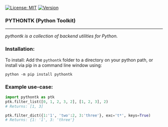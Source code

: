 [![License: MIT](https://img.shields.io/badge/License-MIT-blue.svg)](https://opensource.org/licenses/MIT)
[![Version](https://img.shields.io/badge/Version-0.7.24-blue.svg)](https://pypi.org/project/pythontk/)
<!-- [![CoreUtils Tests](https://img.shields.io/badge/CoreUtils-Passing-brightgreen.svg)](../test/ptk_test.py#CoreUtilsTest)
[![FileUtils Tests](https://img.shields.io/badge/FileUtils-Passing-brightgreen.svg)](../test/ptk_test.py#FileUtilsTest)
[![ImgUtils Tests](https://img.shields.io/badge/ImgUtils-Passing-brightgreen.svg)](../test/ptk_test.py#ImgUtilsTest)
[![MathUtils Tests](https://img.shields.io/badge/MathUtils-Passing-brightgreen.svg)](../test/ptk_test.py#MathUtilsTest)
[![IterUtils Tests](https://img.shields.io/badge/IterUtils-Passing-brightgreen.svg)](../test/ptk_test.py#IterUtilsTest)
[![StrUtils Tests](https://img.shields.io/badge/StrUtils-Passing-brightgreen.svg)](../test/ptk_test.py#StrUtilsTest) -->

### PYTHONTK (Python Toolkit)

---
<!-- short_description_start -->
*pythontk is a collection of backend utilities for Python.*
<!-- short_description_end -->

### Installation:

To install:
Add the `pythontk` folder to a directory on your python path, or
install via pip in a command line window using:
```
python -m pip install pythontk
```

### Example use-case:
```python
import pythontk as ptk
ptk.filter_list([0, 1, 2, 3, 2], [1, 2, 3], 2)
# Returns: [1, 3]

ptk.filter_dict({1:'1', 'two':2, 3:'three'}, exc='t*', keys=True)
# Returns: {1: '1', 3: 'three'}
```

